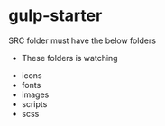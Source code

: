 # gulp-starter
SRC folder must have the below folders
* These folders is watching
- icons
- fonts
- images
- scripts
- scss
